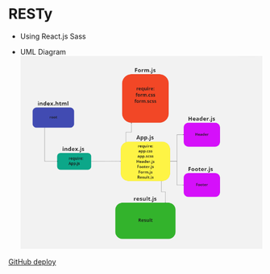 # RESTy

* Using
React.js
Sass

- UML Diagram
![Resty-UML](./RESTY-UML.PNG)

[GitHub deploy](https://github.com/MohammedAlDahleh/resty/pull/12/)
